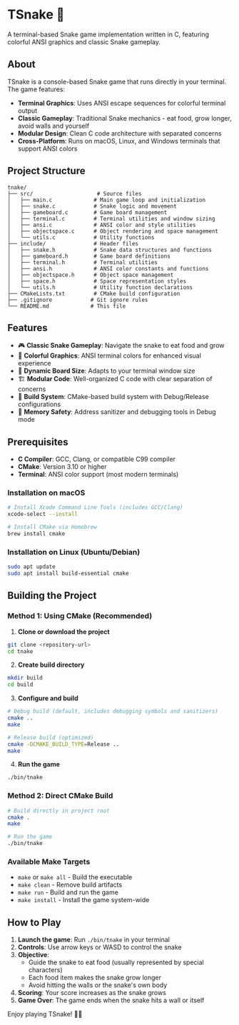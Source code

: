 # TSnake 🐍

A terminal-based Snake game implementation written in C, featuring colorful ANSI graphics and classic Snake gameplay.

## About

TSnake is a console-based Snake game that runs directly in your terminal. The game features:

- **Terminal Graphics**: Uses ANSI escape sequences for colorful terminal output
- **Classic Gameplay**: Traditional Snake mechanics - eat food, grow longer, avoid walls and yourself
- **Modular Design**: Clean C code architecture with separated concerns
- **Cross-Platform**: Runs on macOS, Linux, and Windows terminals that support ANSI colors

## Project Structure

```
tnake/
├── src/                    # Source files
│   ├── main.c             # Main game loop and initialization
│   ├── snake.c            # Snake logic and movement
│   ├── gameboard.c        # Game board management
│   ├── terminal.c         # Terminal utilities and window sizing
│   ├── ansi.c             # ANSI color and style utilities
│   ├── objectspace.c      # Object rendering and space management
│   └── utils.c            # Utility functions
├── include/               # Header files
│   ├── snake.h            # Snake data structures and functions
│   ├── gameboard.h        # Game board definitions
│   ├── terminal.h         # Terminal utilities
│   ├── ansi.h             # ANSI color constants and functions
│   ├── objectspace.h      # Object space management
│   ├── space.h            # Space representation styles
│   └── utils.h            # Utility function declarations
├── CMakeLists.txt         # CMake build configuration
├── .gitignore            # Git ignore rules
└── README.md             # This file
```

## Features

- 🎮 **Classic Snake Gameplay**: Navigate the snake to eat food and grow
- 🌈 **Colorful Graphics**: ANSI terminal colors for enhanced visual experience
- 📏 **Dynamic Board Size**: Adapts to your terminal window size
- 🏗️ **Modular Code**: Well-organized C code with clear separation of concerns
- 🔧 **Build System**: CMake-based build system with Debug/Release configurations
- 🧪 **Memory Safety**: Address sanitizer and debugging tools in Debug mode

## Prerequisites

- **C Compiler**: GCC, Clang, or compatible C99 compiler
- **CMake**: Version 3.10 or higher
- **Terminal**: ANSI color support (most modern terminals)

### Installation on macOS
```bash
# Install Xcode Command Line Tools (includes GCC/Clang)
xcode-select --install

# Install CMake via Homebrew
brew install cmake
```

### Installation on Linux (Ubuntu/Debian)
```bash
sudo apt update
sudo apt install build-essential cmake
```

## Building the Project

### Method 1: Using CMake (Recommended)

1. **Clone or download the project**
```bash
git clone <repository-url>
cd tnake
```

2. **Create build directory**
```bash
mkdir build
cd build
```

3. **Configure and build**
```bash
# Debug build (default, includes debugging symbols and sanitizers)
cmake ..
make

# Release build (optimized)
cmake -DCMAKE_BUILD_TYPE=Release ..
make
```

4. **Run the game**
```bash
./bin/tnake
```

### Method 2: Direct CMake Build

```bash
# Build directly in project root
cmake .
make

# Run the game
./bin/tnake
```

### Available Make Targets

- `make` or `make all` - Build the executable
- `make clean` - Remove build artifacts
- `make run` - Build and run the game
- `make install` - Install the game system-wide

## How to Play

1. **Launch the game**: Run `./bin/tnake` in your terminal
2. **Controls**: Use arrow keys or WASD to control the snake
3. **Objective**: 
   - Guide the snake to eat food (usually represented by special characters)
   - Each food item makes the snake grow longer
   - Avoid hitting the walls or the snake's own body
4. **Scoring**: Your score increases as the snake grows
5. **Game Over**: The game ends when the snake hits a wall or itself



Enjoy playing TSnake! 🐍✨
